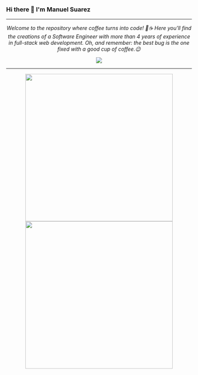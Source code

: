 <!-- Social Section -->
### Hi there 👋  I'm Manuel Suarez 
---
<p align="center">
<i>Welcome to the repository where coffee turns into code! 🚀☕ Here you'll find the creations of a Software Engineer with more than 4 years of experience in full-stack web development. </i>
<i>Oh, and remember: the best bug is the one fixed with a good cup of coffee.😉</i>

<p align="center">
  <a href= "https://www.linkedin.com/in/mefardales/">
    <img src="https://img.icons8.com/material-outlined/30/689d6a/linkedin.png"/>
  </a>
</p>


 ---
 <p align = "center">
  <img src = "https://github-readme-stats.vercel.app/api?username=mefardales&show_icons=true&theme=bear" width = 400>
  <img src = "https://github-readme-streak-stats.herokuapp.com?user=mefardales&theme=dark&hide_border=true" width = 400>
</p>


